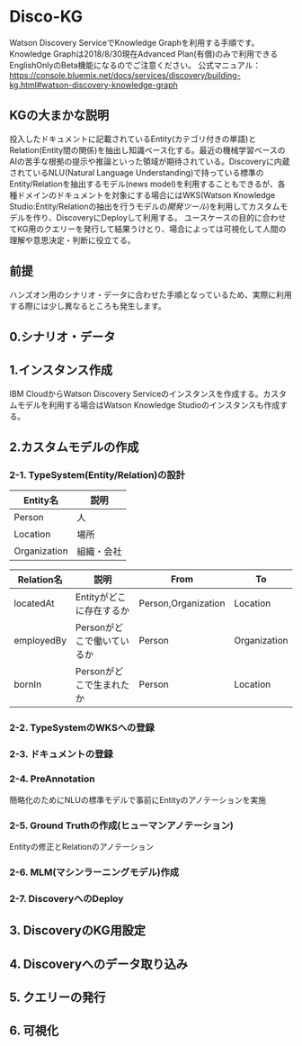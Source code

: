 # Disco-KG
Watson Discovery ServiceでKnowledge Graphを利用する手順です。Knowledge Graphは2018/8/30現在Advanced Plan(有償)のみで利用できるEnglishOnlyのBeta機能になるのでご注意ください。
公式マニュアル：https://console.bluemix.net/docs/services/discovery/building-kg.html#watson-discovery-knowledge-graph

## KGの大まかな説明
投入したドキュメントに記載されているEntity(カテゴリ付きの単語)とRelation(Entity間の関係)を抽出し知識ベース化する。最近の機械学習ベースのAIの苦手な根拠の提示や推論といった領域が期待されている。Discoveryに内蔵されているNLU(Natural Language Understanding)で持っている標準のEntity/Relationを抽出するモデル(news model)を利用することもできるが、各種ドメインのドキュメントを対象にする場合にはWKS(Watson Knowledge Studio:Entity/Relationの抽出を行うモデルの*開発ツール*)を利用してカスタムモデルを作り、DiscoveryにDeployして利用する。
ユースケースの目的に合わせてKG用のクエリーを発行して結果うけとり、場合によっては可視化して人間の理解や意思決定・判断に役立てる。

## 前提
ハンズオン用のシナリオ・データに合わせた手順となっているため、実際に利用する際には少し異なるところも発生します。

## 0.シナリオ・データ

## 1.インスタンス作成
IBM CloudからWatson Discovery Serviceのインスタンスを作成する。カスタムモデルを利用する場合はWatson Knowledge Studioのインスタンスも作成する。

## 2.カスタムモデルの作成
### 2-1. TypeSystem(Entity/Relation)の設計
| Entity名 | 説明 |
----|---- 
| Person | 人 |
| Location | 場所 |
| Organization | 組織・会社 |

| Relation名 | 説明 | From | To |
----|----|----|---- 
| locatedAt | Entityがどこに存在するか | Person,Organization | Location |
| employedBy | Personがどこで働いているか | Person | Organization |
| bornIn | Personがどこで生まれたか | Person | Location |

### 2-2. TypeSystemのWKSへの登録

### 2-3. ドキュメントの登録

### 2-4. PreAnnotation
簡略化のためにNLUの標準モデルで事前にEntityのアノテーションを実施

### 2-5. Ground Truthの作成(ヒューマンアノテーション)
Entityの修正とRelationのアノテーション

### 2-6. MLM(マシンラーニングモデル)作成

### 2-7. DiscoveryへのDeploy


## 3. DiscoveryのKG用設定


## 4. Discoveryへのデータ取り込み


## 5. クエリーの発行


## 6. 可視化
